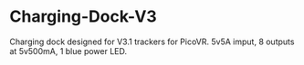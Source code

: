 # Charging-Dock-V3
Charging dock designed for V3.1 trackers for PicoVR. 5v5A imput, 8 outputs at 5v500mA, 1 blue power LED.
